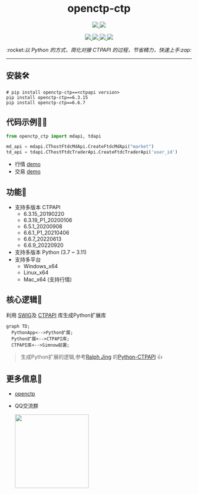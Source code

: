<h1 align="center">openctp-ctp</h1>

<p align="center">     
    <a href="http://www.sfit.com.cn/5_2_DocumentDown_6.htm" target="_blank">
        <img src="https://badgen.net/badge/ctpapi/6.3.15|6.3.19|6.5.1|6.6.1|6.6.7|6.6.9/cyan" />
    </a>       
    <a href="#">         
        <img src="https://badgen.net/badge/platform/windows_x64|linux_x64|mac_x64/cyan" />  
    </a>        
</p>

<p align="center">  
    <a href="https://pypi.org/project/openctp-ctp" target="_blank">                                    
        <img src="https://badgen.net/badge/pypi/openctp-ctp/blue" />               
    </a> 
    <a href="#">     
        <img src="https://badgen.net/badge/python/3.7|3.8|3.9|3.10|3.11/blue" />          
    </a> 
    <a href="https://github.com/Jedore/openctp-ctp-python/actions" target="_blank">                                                      
        <img src="https://badgen.net/badge/CI-Test/passing/green?icon=github" />                         
    </a> 
    <a href="https://github.com/Jedore/openctp-ctp-python/blob/main/LICENSE" target="_blank">                                                               
        <img src="https://badgen.net/badge/license/MIT/green" />                              
    </a> 
</p>

<p align="center">          
    :rocket:<em>以 Python 的方式，简化对接 CTPAPI 的过程，节省精力，快速上手:zap:</em>  
</p>

-----

## 安装:hammer_and_wrench:

```shell
# pip install openctp-ctp==<ctpapi version>
pip install openctp-ctp==6.3.15
pip install openctp-ctp==6.6.7
```

## 代码示例:man_technologist:

```python
from openctp_ctp import mdapi, tdapi

md_api = mdapi.CThostFtdcMdApi.CreateFtdcMdApi("market")
td_api = tdapi.CThostFtdcTraderApi.CreateFtdcTraderApi('user_id')
```

- 行情 [demo](demo/mdapi.py)
- 交易 [demo](demo/tdapi.py)

## 功能:full_moon_with_face:

- 支持多版本 CTPAPI
    - 6.3.15_20190220
    - 6.3.19_P1_20200106
    - 6.5.1_20200908
    - 6.6.1_P1_20210406
    - 6.6.7_20220613
    - 6.6.9_20220920
- 支持多版本 Python (3.7 ~ 3.11)
- 支持多平台
    - Windows_x64
    - Linux_x64
    - Mac_x64 (支持行情)

## 核心逻辑:art:

利用 [SWIG](https://www.swig.org/)及 [CTPAPI](http://www.sfit.com.cn/5_2_DocumentDown_6.htm) 库生成Python扩展库

```mermaid 
graph TD;     
  PythonApp<-->Python扩展;     
  Python扩展<-->CTPAPI库;     
  CTPAPI库<-->Simnow前置;     
```

> 生成Python扩展的逻辑,参考[Ralph Jing](https://github.com/nicai0609)
> 的[Python-CTPAPI](https://github.com/nicai0609/Python-CTPAPI) :+1:

## 更多信息:page_facing_up:

- [openctp](https://github.com/openctp/openctp)
- QQ交流群

    <img src="https://user-images.githubusercontent.com/17944025/231727684-fb62f5f9-71d8-448f-9e35-255639756bb2.png" width="200px">
